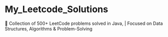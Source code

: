 # My_Leetcode_Solutions
🚀 Collection of 500+ LeetCode problems solved in Java, | Focused on Data Structures, Algorithms &amp; Problem-Solving
